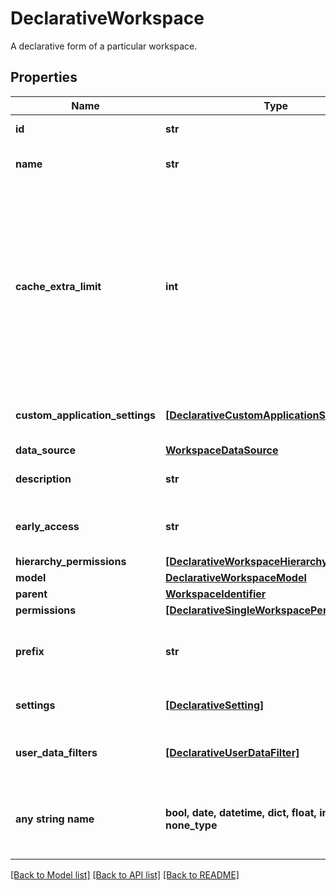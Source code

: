 # DeclarativeWorkspace

A declarative form of a particular workspace.

## Properties
Name | Type | Description | Notes
------------ | ------------- | ------------- | -------------
**id** | **str** | Identifier of a workspace | 
**name** | **str** | Name of a workspace to view. | 
**cache_extra_limit** | **int** | Extra cache limit allocated to specific workspace. In case there is extra cache budget setup for organization, it can be split between multiple workspaces. | [optional] 
**custom_application_settings** | [**[DeclarativeCustomApplicationSetting]**](DeclarativeCustomApplicationSetting.md) | A list of workspace custom settings. | [optional] 
**data_source** | [**WorkspaceDataSource**](WorkspaceDataSource.md) |  | [optional] 
**description** | **str** | Description of the workspace | [optional] 
**early_access** | **str** | Early access defined on level Workspace | [optional] 
**hierarchy_permissions** | [**[DeclarativeWorkspaceHierarchyPermission]**](DeclarativeWorkspaceHierarchyPermission.md) |  | [optional] 
**model** | [**DeclarativeWorkspaceModel**](DeclarativeWorkspaceModel.md) |  | [optional] 
**parent** | [**WorkspaceIdentifier**](WorkspaceIdentifier.md) |  | [optional] 
**permissions** | [**[DeclarativeSingleWorkspacePermission]**](DeclarativeSingleWorkspacePermission.md) |  | [optional] 
**prefix** | **str** | Custom prefix of entity identifiers in workspace | [optional] 
**settings** | [**[DeclarativeSetting]**](DeclarativeSetting.md) | A list of workspace settings. | [optional] 
**user_data_filters** | [**[DeclarativeUserDataFilter]**](DeclarativeUserDataFilter.md) | A list of workspace user data filters. | [optional] 
**any string name** | **bool, date, datetime, dict, float, int, list, str, none_type** | any string name can be used but the value must be the correct type | [optional]

[[Back to Model list]](../README.md#documentation-for-models) [[Back to API list]](../README.md#documentation-for-api-endpoints) [[Back to README]](../README.md)


